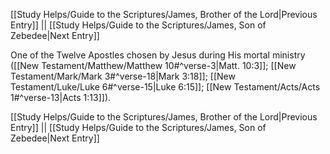 [[Study Helps/Guide to the Scriptures/James, Brother of the Lord|Previous Entry]]  ||  [[Study Helps/Guide to the Scriptures/James, Son of Zebedee|Next Entry]]

 One of the Twelve Apostles chosen by Jesus during His mortal ministry ([[New Testament/Matthew/Matthew 10#^verse-3|Matt. 10:3]]; [[New Testament/Mark/Mark 3#^verse-18|Mark 3:18]]; [[New Testament/Luke/Luke 6#^verse-15|Luke 6:15]]; [[New Testament/Acts/Acts 1#^verse-13|Acts 1:13]]).

[[Study Helps/Guide to the Scriptures/James, Brother of the Lord|Previous Entry]]  ||  [[Study Helps/Guide to the Scriptures/James, Son of Zebedee|Next Entry]]